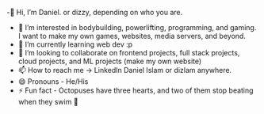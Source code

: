 -👋 Hi, I’m Daniel. or dizzy, depending on who you are.
- 👀 I’m interested in bodybuilding, powerlifting, programming, and gaming. I want to make my own games, websites, media servers, and beyond. 
- 🌱 I’m currently learning web dev :p
- 💞️ I’m looking to collaborate on frontend projects, full stack projects, cloud projects, and ML projects (make my own website)
- 📫 How to reach me -> LinkedIn Daniel Islam or dizlam anywhere.
- 😄 Pronouns - He/His
- ⚡ Fun fact -  Octopuses have three hearts, and two of them stop beating when they swim 🐙

<!---
dislam7991/dislam7991 is a ✨ special ✨ repository because its `README.md` (this file) appears on your GitHub profile.
You can click the Preview link to take a look at your changes.
--->
